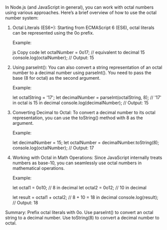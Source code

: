 In Node.js (and JavaScript in general), you can work with octal numbers using various approaches. Here’s a brief overview of how to use the octal number system:

1. Octal Literals (ES6+):
   Starting from ECMAScript 6 (ES6), octal literals can be represented using the 0o prefix.

      Example:

      js
      Copy code
      let octalNumber = 0o17; // equivalent to decimal 15
      console.log(octalNumber); // Output: 15 

2. Using parseInt():
You can also convert a string representation of an octal number to a decimal number using parseInt(). You need to pass the base (8 for octal) as the second argument.

      Example:

      let octalString = '17';
      let decimalNumber = parseInt(octalString, 8); // '17' in octal is 15 in decimal
      console.log(decimalNumber); // Output: 15


3. Converting Decimal to Octal:
To convert a decimal number to its octal representation, you can use the toString() method with 8 as the argument.

      Example:

      let decimalNumber = 15;
      let octalNumber = decimalNumber.toString(8);
      console.log(octalNumber); // Output: 17


4. Working with Octal in Math Operations:
Since JavaScript internally treats numbers as base-10, you can seamlessly use octal numbers in mathematical operations.

      Example:

      let octal1 = 0o10; // 8 in decimal
      let octal2 = 0o12; // 10 in decimal

      let result = octal1 + octal2; // 8 + 10 = 18 in decimal
      console.log(result); // Output: 18


Summary:
      Prefix octal literals with 0o.
      Use parseInt() to convert an octal string to a decimal number.
      Use toString(8) to convert a decimal number to octal.
